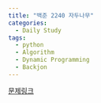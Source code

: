 ```yaml
---
title: "백준 2240 자두나무"
categories:
  - Daily Study
tags:
  - python
  - Algorithm
  - Dynamic Programming
  - Backjon
---
```



[문제링크](https://www.acmicpc.net/problem/2240)


<script src=https://gist.github.com/53e3ab3759dcf1a14bcb65cc15d98bf1.js></script>